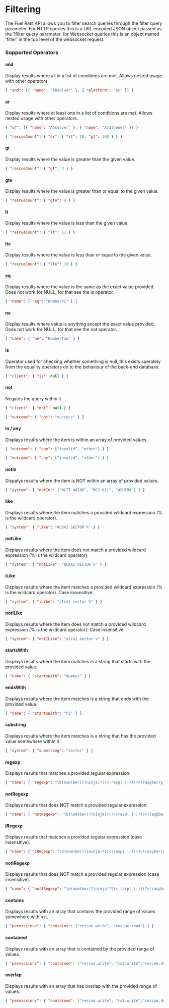# Filtering

The Fuel Rats API allows you to filter search queries through the filter query parameter.
For HTTP queries this is a URL encoded JSON object passed as the ?filter query parameter, for Websocket queries this is an object named 'filter' in the top level of the websocket request.

### Supported Operators

#### and
Display results where all in a list of conditions are met. Allows nested usage with other operators.

```json
{ "and": [{ "name": "Absolver" }, { "platform": "pc" }] }
```


#### or
Display results where at least one in a list of conditions are met. Allows nested usage with other operators.

```json
{ "or": [{ "name": "Absolver" }, { "name": "Arathenes" }] }
```
```json
{ "rescueCount": { "or": { "lt": 10, "gt": 100 } } }
```


#### gt
Display results where the value is greater than the given value.

```json
{ "rescueCount": { "gt": 3 } }
```


#### gte
Display results where the value is greater than or equal to the given value.

```json
{ "rescueCount": { "gte": 4 } }
```


#### lt
Display results where the value is less than the given value.

```json
{ "rescueCount": { "lt": 11 } }
```


#### lte
Display results where the value is less than or equal to the given value.

```json
{ "rescueCount": { "lte": 10 } }
```


#### eq
Display results where the value is the same as the exact value provided. Does not work for NULL, for that see the is operator.

```json
{ "name": { "eq": "NumberPi" } }
```


#### ne
Display results where value is anything except the exact value provided. Does not work for NULL, for that see the not operator.

```json
{ "name": { "ne": "NumberTau" } }
```


#### is
Operator used for checking whether something is null, this exists sperately from the equality operators do to the behaviour of the back-end database.

```json
{ "client": { "is": null } }
```


#### not
Negates the query within it.

```json
{ "client": { "not": null } }
```
```json
{ "outcome": { "not": "success" } }
```


#### in / any
Displays results where the item is within an array of provided values.

```json
{ "outcome": { "any": ["invalid", "other"] } }
```

```json
{ "outcome": { "any": ["invalid", "other"] } }
```


#### notIn
Dispalys results where the item is NOT within an array of provided values.

```json
{ "system": { "notIn": ["NLTT 48288", "MCC 811", "ASHIMA"] } }
```


#### like
Displays results where the item matches a provided wildcard expression (% is the wildcard operator).

```json
{ "system": { "like": "ALRAI SECTOR %" } }
```


#### notLike
Displays results where the item does not match a provided wildcard expression (% is the wildcard operator).

```json
{ "system": { "notLike": "ALRAI SECTOR %" } }
```


#### iLike
Displays results where the item matches a provided wildcard expression (% is the wildcard operator). Case insensitive.

```json
{ "system": { "iLike": "alrai sector %" } }
```


#### notILike
Displays results where the item does not match a provided wildcard expression (% is the wildcard operator). Case insensitive.

```json
{ "system": { "notILike": "alrai sector %" } }
```


#### startsWith
Displays results where the item matches is a string that starts with the provided value.

```json
{ "name": { "startsWith": "Number" } }
```


#### endsWith
Displays results where the item matches is a string that ends with the provided value.

```json
{ "name": { "startsWith": "Pi" } }
```


#### substring
Displays results where the item matches is a string that has the provided value somewhere within it.

```json
{ "system": { "substring": "sector" } }
```


#### regexp
Displays results that matches a provided regular expression.

```json
{ "name": { "regexp": "\b(num(ber)?|ninja)?(?<!rasp( |-))(?<!raspberry )(pi(-?rat)?(?!-| dhod| dimo| dimshi| disci| hydrae| mensae| pavonis| piscis| sculptoris| piscium))'?s?\b" } }
```

#### notRegexp
Displays results that does NOT match a provided regular expression.

```json
{ "name": { "notRegexp": "\b(num(ber)?|ninja)?(?<!rasp( |-))(?<!raspberry )(pi(-?rat)?(?!-| dhod| dimo| dimshi| disci| hydrae| mensae| pavonis| piscis| sculptoris| piscium))'?s?\b" } }
```

#### iRegexp
Displays results that matches a provided regular expression (case insensitive).

```json
{ "name": { "iRegexp": "\b(num(ber)?|ninja)?(?<!rasp( |-))(?<!raspberry )(pi(-?rat)?(?!-| dhod| dimo| dimshi| disci| hydrae| mensae| pavonis| piscis| sculptoris| piscium))'?s?\b" } }
```

#### notIRegexp
Displays results that does NOT match a provided regular expression (case insensitive).

```json
{ "name": { "notIRegexp": "\b(num(ber)?|ninja)?(?<!rasp( |-))(?<!raspberry )(pi(-?rat)?(?!-| dhod| dimo| dimshi| disci| hydrae| mensae| pavonis| piscis| sculptoris| piscium))'?s?\b" } }
```

#### contains
Displays results with an array that contains the provided range of values somewhere within it.

```json
{ "permissions": { "contains": ["rescue.write", "rescue.read"] } }
```

#### contained
Displays results with an array that is contained by the provided range of values.

```json
{ "permissions": { "contained": ["rescue.write", "rat.write","rescue.delete", "user.read"] } }
```

#### overlap
Displays results with an array that has overlap with the provided range of values.

```json
{ "permissions": { "contained": ["rescue.write", "rat.write","rescue.delete", "user.read"] } }
```
